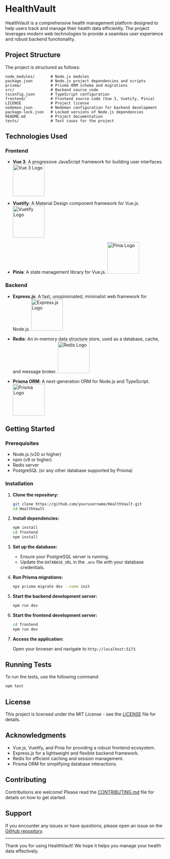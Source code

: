 # HealthVault

HealthVault is a comprehensive health management platform designed to help users track and manage their health data efficiently. The project leverages modern web technologies to provide a seamless user experience and robust backend functionality.

## Project Structure

The project is structured as follows:

```
node_modules/       # Node.js modules
package.json        # Node.js project dependencies and scripts
prisma/             # Prisma ORM schema and migrations
src/                # Backend source code
tsconfig.json       # TypeScript configuration
frontend/           # Frontend source code (Vue 3, Vuetify, Pinia)
LICENSE             # Project license
nodemon.json        # Nodemon configuration for backend development
package-lock.json   # Locked versions of Node.js dependencies
README.md           # Project documentation
tests/              # Test cases for the project
```

## Technologies Used

### Frontend

- **Vue 3**: A progressive JavaScript framework for building user interfaces.
  <img src="https://vuejs.org/images/logo.png" alt="Vue 3 Logo" width="100" height="100">

- **Vuetify**: A Material Design component framework for Vue.js.
  <img src="https://cdn.freelogovectors.net/wp-content/uploads/2023/01/vuetify-logo-freelogovectors.net_.png" alt="Vuetify Logo" width="100" height="100">

- **Pinia**: A state management library for Vue.js.
  <img src="https://pinia.vuejs.org/logo.svg" alt="Pinia Logo" width="100" height="100">

### Backend

- **Express.js**: A fast, unopinionated, minimalist web framework for Node.js.
  <img src="https://upload.wikimedia.org/wikipedia/commons/6/64/Expressjs.png" alt="Express.js Logo" width="100" height="100">

- **Redis**: An in-memory data structure store, used as a database, cache, and message broker.
  <img src="https://upload.wikimedia.org/wikipedia/commons/thumb/e/ee/Redis_logo.svg/320px-Redis_logo.svg.png" alt="Redis Logo" width="100" height="100">

- **Prisma ORM**: A next-generation ORM for Node.js and TypeScript.
  <img src="https://prisma.io/images/prisma-logo.svg" alt="Prisma Logo" width="100" height="100">

## Getting Started

### Prerequisites

- Node.js (v20 or higher)
- npm (v9 or higher)
- Redis server
- PostgreSQL (or any other database supported by Prisma)

### Installation

1. **Clone the repository:**

   ```bash
   git clone https://github.com/yourusername/HealthVault.git
   cd HealthVault
   ```

2. **Install dependencies:**

   ```bash
   npm install
   cd frontend
   npm install
   ```

3. **Set up the database:**

   - Ensure your PostgreSQL server is running.
   - Update the `DATABASE_URL` in the `.env` file with your database credentials.

4. **Run Prisma migrations:**

   ```bash
   npx prisma migrate dev --name init
   ```

5. **Start the backend development server:**

   ```bash
   npm run dev
   ```

6. **Start the frontend development server:**

   ```bash
   cd frontend
   npm run dev
   ```

7. **Access the application:**

   Open your browser and navigate to `http://localhost:5173`.

## Running Tests

To run the tests, use the following command:

```bash
npm test
```

## License

This project is licensed under the MIT License - see the [LICENSE](LICENSE) file for details.

## Acknowledgments

- Vue.js, Vuetify, and Pinia for providing a robust frontend ecosystem.
- Express.js for a lightweight and flexible backend framework.
- Redis for efficient caching and session management.
- Prisma ORM for simplifying database interactions.

## Contributing

Contributions are welcome! Please read the [CONTRIBUTING.md](CONTRIBUTING.md) file for details on how to get started.

## Support

If you encounter any issues or have questions, please open an issue on the [GitHub repository](https://github.com/yourusername/HealthVault/issues).

---

Thank you for using HealthVault! We hope it helps you manage your health data effectively.
